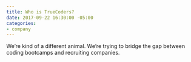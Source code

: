 ```yaml
---
title: Who is TrueCoders?
date: 2017-09-22 16:30:00 -05:00
categories:
- company
---
```


We’re kind of a different animal. We’re trying to bridge the gap between coding bootcamps and recruiting companies.